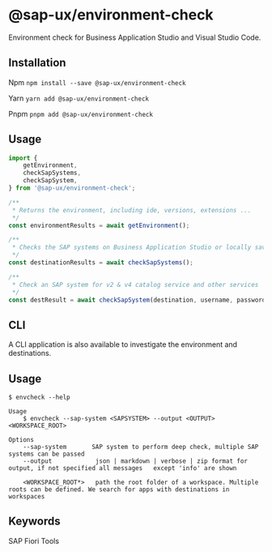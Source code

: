 # @sap-ux/environment-check

Environment check for Business Application Studio and Visual Studio Code.

## Installation
Npm
`npm install --save @sap-ux/environment-check`

Yarn
`yarn add @sap-ux/environment-check`

Pnpm
`pnpm add @sap-ux/environment-check`

## Usage

```javascript
import {
    getEnvironment,
    checkSapSystems,
    checkSapSystem,
} from '@sap-ux/environment-check';

/**
 * Returns the environment, including ide, versions, extensions ...
 */
const environmentResults = await getEnvironment();

/**
 * Checks the SAP systems on Business Application Studio or locally saved systems and returns a list
 */
const destinationResults = await checkSapSystems();

/**
 * Check an SAP system for v2 & v4 catalog service and other services 
 */
const destResult = await checkSapSystem(destination, username, password);

```

## CLI

A CLI application is also available to investigate the environment and destinations.

## Usage

```
$ envcheck --help

Usage 
    $ envcheck --sap-system <SAPSYSTEM> --output <OUTPUT> <WORKSPACE_ROOT>

Options
    --sap-system       SAP system to perform deep check, multiple SAP systems can be passed
    --output            json | markdown | verbose | zip format for output, if not specified all messages   except 'info' are shown

    <WORKSPACE_ROOT*>   path the root folder of a workspace. Multiple roots can be defined. We search for apps with destinations in workspaces
```
## Keywords
SAP Fiori Tools
